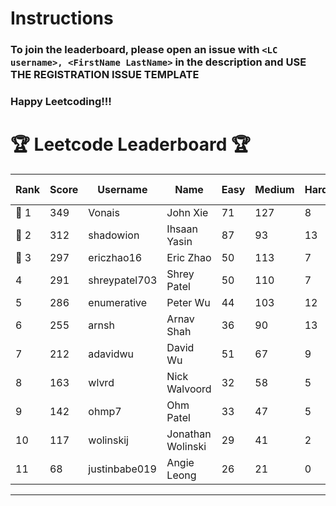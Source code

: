 # Instructions
### To join the leaderboard, please open an issue with `<LC username>, <FirstName LastName>` in the description and USE THE REGISTRATION ISSUE TEMPLATE
### Happy Leetcoding!!!


# 🏆 Leetcode Leaderboard 🏆

| Rank | Score | Username       | Name | Easy | Medium | Hard | Problems Solved |
|------|----------------|-----------------|-------------------|--------------|--------------|--------------|--------------|
| 🥇 1 | 349 | Vonais | John Xie | 71 | 127 | 8 | 206 |
| 🥈 2 | 312 | shadowion | Ihsaan Yasin | 87 | 93 | 13 | 193 |
| 🥉 3 | 297 | ericzhao16 | Eric Zhao | 50 | 113 | 7 | 170 |
| 4 | 291 | shreypatel703 | Shrey Patel | 50 | 110 | 7 | 167 |
| 5 | 286 | enumerative | Peter Wu | 44 | 103 | 12 | 159 |
| 6 | 255 | arnsh | Arnav Shah | 36 | 90 | 13 | 139 |
| 7 | 212 | adavidwu | David Wu | 51 | 67 | 9 | 127 |
| 8 | 163 | wlvrd | Nick Walvoord | 32 | 58 | 5 | 95 |
| 9 | 142 | ohmp7 | Ohm Patel | 33 | 47 | 5 | 85 |
| 10 | 117 | wolinskij | Jonathan Wolinski | 29 | 41 | 2 | 72 |
| 11 | 68 | justinbabe019 | Angie Leong | 26 | 21 | 0 | 47 |
---